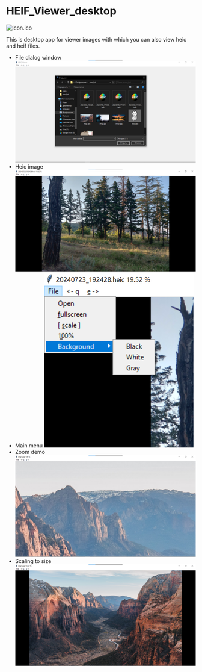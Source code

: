 # HEIF_Viewer_desktop

![icon.ico](img/icon.ico)

This is desktop app for viewer images with which you can also view heic and heif files.

* File dialog window
![1.png](img/1.png)
* Heic image
![2.png](img/2.png)
* Main menu
![3.png](img/3.png)
* Zoom demo
![4.png](img/4.png)
* Scaling to size
![5.png](img/5.png)
